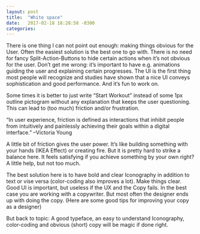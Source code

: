```yaml
---
layout: post
title:  "White space"
date:   2017-02-18 18:28:58 -0300
categories:
---
```

There is one thing I can not point out enough: making things obvious for the User. Often the easiest solution is the best one to go with. There is no need for fancy Split-Action-Buttons to hide certain actions when it’s not obvious for the user. Don’t get me wrong: it’s important to have e.g. animations guiding the user and explaining certain progresses. The UI is the first thing most people will recognize and studies have shown that a nice UI conveys sophistication and good performance. And it’s fun to work on.

Some times it is better to just write “Start Workout” instead of some 1px outline pictogram without any explanation that keeps the user questioning. This can lead to (too much) friction and/or frustration.

“In user experience, friction is defined as interactions that inhibit people from intuitively and painlessly achieving their goals within a digital interface.” –Victoria Young

A little bit of friction gives the user power. It’s like building something with your hands (IKEA Effect) or creating fire. But it is pretty hard to strike a balance here. It feels satisfying if you achieve something by your own right? A little help, but not too much.

The best solution here is to have bold and clear Iconography in addition to text or vise versa (color-coding also improves a lot). Make things clear. Good UI is important, but useless if the UX and the Copy fails. In the best case you are working with a copywriter. But most often the designer ends up with doing the copy. (Here are some good tips for improving your copy as a designer)

But back to topic: A good typeface, an easy to understand Iconography, color-coding and obvious (short) copy will be magic if done right.

